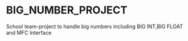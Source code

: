# BIG_NUMBER_PROJECT
School team-project to handle big numbers including BIG INT,BIG FLOAT and MFC Interface
